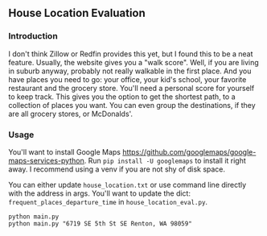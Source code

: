 ## House Location Evaluation
### Introduction
I don't think Zillow or Redfin provides this yet, but I found this to be a neat feature. Usually, 
the website gives you a "walk score". Well, if you are living in suburb anyway, probably not really walkable
in the first place. And you have places you need to go: your office, your kid's school, your favorite restaurant
and the grocery store. You'll need a personal score for yourself to keep track. This gives you the option to
get the shortest path, to a collection of places you want. You can even group the destinations, if they are all
grocery stores, or McDonalds'.

### Usage
You'll want to install Google Maps <https://github.com/googlemaps/google-maps-services-python>. Run
`pip install -U googlemaps` to install it right away. 
I recommend using a venv if you are not shy of disk space.

You can either update `house_location.txt` or use command line directly with the address in args.
You'll want to update the dict: `frequent_places_departure_time` in `house_location_eval.py`.

```
python main.py
python main.py "6719 SE 5th St SE Renton, WA 98059"
```